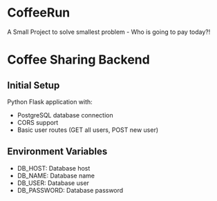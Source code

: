 # CoffeeRun
A Small Project to solve smallest problem - Who is going to pay today?!

# Coffee Sharing Backend
## Initial Setup
Python Flask application with:
- PostgreSQL database connection
- CORS support
- Basic user routes (GET all users, POST new user)

## Environment Variables
- DB_HOST: Database host
- DB_NAME: Database name
- DB_USER: Database user
- DB_PASSWORD: Database password
